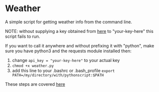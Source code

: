 # Weather

A simple script for getting weather info from the command line.

NOTE: without supplying a key obtained from [here](https://openweathermap.org/appid) to "your-key-here" this script fails to run.

If you want to call it anywhere and without prefixing it with "python", make sure you have python3 and the requests module installed then:

1. change `api_key = "your-key-here"` to your actual key
1. `chmod +x weather.py`
2. add this line to your .bashrc or .bash_profile
	`export PATH=/my/directory/with/pythonscript:$PATH`

These steps are covered [here](https://stackoverflow.com/questions/15587877/run-a-python-script-in-terminal-without-the-python-command)